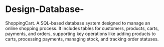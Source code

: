 # Design-Database-
ShoppingCart. A SQL-based database system designed to manage an online shopping process. It includes tables for customers, products, carts, payments, and orders, supporting key operations like adding products to carts, processing payments, managing stock, and tracking order statuses.
